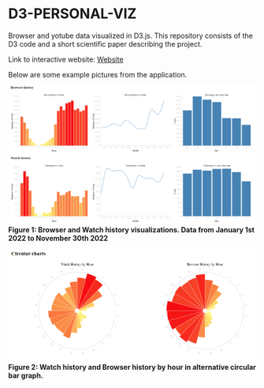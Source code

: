 # D3-PERSONAL-VIZ
Browser and yotube data visualized in D3.js. 
This repository consists of the D3 code and a short scientific paper describing the project.

Link to interactive website: [Website](https://boisterous-licorice-ff19a8.netlify.app/)

Below are some example pictures from the application.

![Example six graphs](https://github.com/Sander-Marx/D3-PERSONAL-VIZ/blob/main/FIG1_SIX_GRAPHS_2022.png)  
**Figure 1: Browser and Watch history visualizations. Data from January 1st 2022 to November 30th 2022**  

![Example circular graphs](https://github.com/Sander-Marx/D3-PERSONAL-VIZ/blob/main/FIG2_CIRCULAR_GRAPHS_2022.png)  
**Figure 2: Watch history and Browser history by hour in alternative circular bar graph.**
